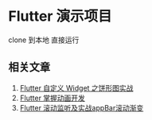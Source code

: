 # Flutter 演示项目

clone 到本地 直接运行

## 相关文章

1. [Flutter 自定义 Widget 之饼形图实战](https://juejin.im/post/5d8381176fb9a06ae0723b82)
2. [Flutter 掌握动画开发](https://juejin.im/post/5d8b2d36e51d4577f4608ae2)
3. [Flutter 滚动监听及实战appBar滚动渐变](https://juejin.im/post/5d8f0ad6e51d45780f0604c8)